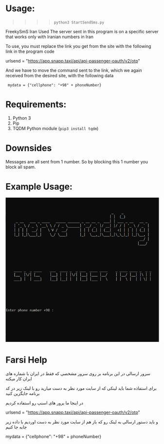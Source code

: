 # Usage:

>>>>`python3 StartSendSms.py`



FreekySmS Iran Used
 The server sent in this program is on a specific server that works only with Iranian numbers in Iran

 To use, you must replace the link you get from the site with the following link in the program code

   urlsend = "https://app.snapp.taxi/api/api-passenger-oauth/v2/otp"

 And we have to move the command sent to the link, which we again received from the desired site, with the following data

     mydata = {"cellphone": "+98" + phoneNumber}
 


# Requirements:

1. Python 3
2. Pip
3. TQDM Python module (`pip3 install tqdm`)




# Downsides

Messages are all sent from 1 number. So by blocking this 1 number you block all spam.

# Example Usage:

![](/pic/test.jpg)


# Farsi Help

سرور ارسالی در این برنامه بر روی سرور مشخصی که فقط در ایران با شماره های ایران کار میکنه 

برای استفاذه شما باید لینکی که از سایت مورد نظر به دست میارید رو با لینک زیر در کد برنامه جایگزین کنید

در اینجا ما یرور های اسنپ رو استفاده کردیم 

urlsend = "https://app.snapp.taxi/api/api-passenger-oauth/v2/otp"

و باید دستور ارسالی به لینک رو که باز هم از سایت مورد نظر به دست اوردیم با داده زیر جابه جا کنیم 

 mydata = {"cellphone": "+98" + phoneNumber}

